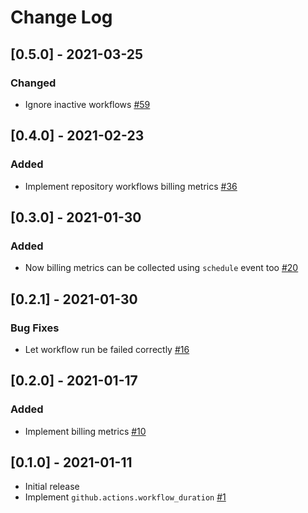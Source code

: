 # Change Log

## [0.5.0] - 2021-03-25

### Changed

* Ignore inactive workflows [#59](https://github.com/yuya-takeyama/github-actions-metrics-to-datadog-action/pull/59)

## [0.4.0] - 2021-02-23

### Added

* Implement repository workflows billing metrics [#36](https://github.com/yuya-takeyama/github-actions-metrics-to-datadog-action/pull/36)

## [0.3.0] - 2021-01-30

### Added

* Now billing metrics can be collected using `schedule` event too [#20](https://github.com/yuya-takeyama/github-actions-metrics-to-datadog-action/pull/20)

## [0.2.1] - 2021-01-30

### Bug Fixes

* Let workflow run be failed correctly [#16](https://github.com/yuya-takeyama/github-actions-metrics-to-datadog-action/pull/16)

## [0.2.0] - 2021-01-17

### Added

* Implement billing metrics [#10](https://github.com/yuya-takeyama/github-actions-metrics-to-datadog-action/pull/10)

## [0.1.0] - 2021-01-11

* Initial release
* Implement `github.actions.workflow_duration` [#1](https://github.com/yuya-takeyama/github-actions-metrics-to-datadog-action/pull/1)
